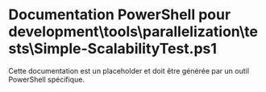 # Documentation PowerShell pour development\tools\parallelization\tests\Simple-ScalabilityTest.ps1

Cette documentation est un placeholder et doit être générée par un outil PowerShell spécifique.
